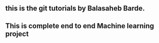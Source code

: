 ## this is the git tutorials by Balasaheb Barde.
## This is complete end to end Machine learning project